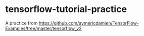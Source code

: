 # tensorflow-tutorial-practice
A practice from https://github.com/aymericdamien/TensorFlow-Examples/tree/master/tensorflow_v2
